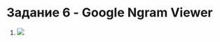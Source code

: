 # Задание 6 - Google Ngram Viewer
1. ![](https://vk.com/doc77160195_463766356?hash=5dbce209561f440b9b&dl=a8cf36653733e00949)
